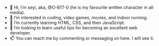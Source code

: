 - 👋 Hi, I’m seyi, aka, @O-B1T-0 (he is my favourite written character in all media).
- 👀 I’m interested in coding, video games, movies, and indoor running.
- 🌱 I’m currently learning HTML, CSS, and then JavaScript.
- 💞️ I’m looking to learn useful tips for becoming an excellent web developer.
- 📫 You can reach me by commenting or messaging on here. I will see it.

<!---
O-B1T-0/O-B1T-0 is a ✨ special ✨ repository because its `README.md` (this file) appears on your GitHub profile.
You can click the Preview link to take a look at your changes.
--->
